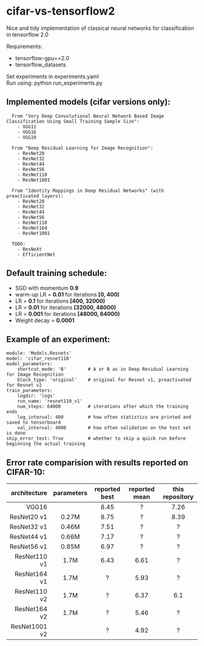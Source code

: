 # cifar-vs-tensorflow2
Nice and tidy implementation of classical neural networks for classification in tensorflow 2.0

Requirements:
- tensorflow-gpu==2.0
- tensorflow_datasets

Set experiments in experiments.yaml \
Run using: python run_experiments.py

## Implemented models (cifar versions only):
```
  From "Very Deep Convolutional Neural Network Based Image Classification Using Small Training Sample Size":
    - VGG11
    - VGG16
    - VGG19

  From "Deep Residual Learning for Image Recognition":
    - ResNet20
    - ResNet32
    - ResNet44
    - ResNet56
    - ResNet110
    - ResNet1001

  From "Identity Mappings in Deep Residual Networks" (with preactivated layers):
    - ResNet20
    - ResNet32
    - ResNet44
    - ResNet56
    - ResNet110
    - ResNet164
    - ResNet1001
    
  TODO:
    - ResNeXt
    - EfficientNet
```

## Default training schedule:
- SGD with momentum **0.9**
- warm-up LR = **0.01** for iterations **[0, 400)**
- LR = **0.1** for iterations **[400, 32000)**
- LR = **0.01** for iterations **[32000, 48000)**
- LR = **0.001** for iterations **[48000, 64000)**
- Weight decay = **0.0001**

## Example of an experiment:
```
module: 'Models.Resnets'
model: 'cifar_resnet110'
model_parameters:
    shortcut_mode: 'B'        # A or B as in Deep Residual Learning for Image Recognition
    block_type: 'original'    # original for Resnet v1, preactivated for Resnet v2
train_parameters:
    logdir: 'logs'
    run_name: 'resnet110_v1'
    num_steps: 64000          # iterations after which the training ends
    log_interval: 400         # how often statistics are printed and saved to tensorboard
    val_interval: 4000        # how often validation on the test set is done
skip_error_test: True         # whether to skip a quick run before beginning the actual training
```


## Error rate comparision with results reported on CIFAR-10:

| architecture | parameters | reported best | reported mean | this repository |
| ---: | :---: | :---: | :---: | :---: |
| VGG16 | | 8.45 | ? | 7.26 |
| ResNet20 v1 | 0.27M | 8.75 | ? | 8.39 |
| ResNet32 v1 | 0.46M | 7.51 | ? | ? |
| ResNet44 v1 | 0.66M | 7.17 | ? | ? |
| ResNet56 v1 | 0.85M | 6.97 | ? | ? |
| ResNet110 v1 | 1.7M | 6.43 | 6.61 | ? |
| ResNet164 v1 | 1.7M | ? | 5.93 | ? |
| ResNet110 v2 | 1.7M | ? | 6.37 | 6.1 |
| ResNet164 v2 | 1.7M | ? | 5.46 | ? |
| ResNet1001 v2 | | ? | 4.92 | ? |
